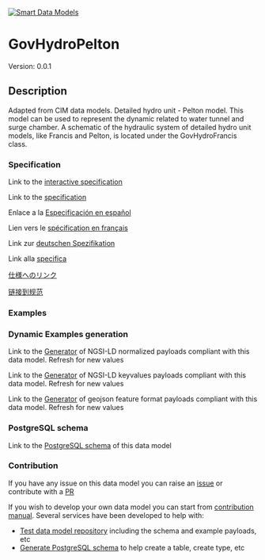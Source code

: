 [![Smart Data Models](https://smartdatamodels.org/wp-content/uploads/2022/01/SmartDataModels_logo.png "Logo")](https://smartdatamodels.org)
# GovHydroPelton
Version: 0.0.1

## Description 

Adapted from CIM data models. Detailed hydro unit - Pelton model.  This model can be used to represent the dynamic related to water tunnel and surge chamber. A schematic of the hydraulic system of detailed hydro unit models, like Francis and Pelton, is located under the GovHydroFrancis class.
### Specification

Link to the [interactive specification](https://swagger.lab.fiware.org/?url=https://smart-data-models.github.io/dataModel.EnergyCIM/GovHydroPelton/swagger.yaml)

Link to the [specification](https://github.com/smart-data-models/dataModel.EnergyCIM/blob/master/GovHydroPelton/doc/spec.md)

Enlace a la [Especificación en español](https://github.com/smart-data-models/dataModel.EnergyCIM/blob/master/GovHydroPelton/doc/spec_ES.md)

Lien vers le [spécification en français](https://github.com/smart-data-models/dataModel.EnergyCIM/blob/master/GovHydroPelton/doc/spec_FR.md)

Link zur [deutschen Spezifikation](https://github.com/smart-data-models/dataModel.EnergyCIM/blob/master/GovHydroPelton/doc/spec_DE.md)

Link alla [specifica](https://github.com/smart-data-models/dataModel.EnergyCIM/blob/master/GovHydroPelton/doc/spec_IT.md)

[仕様へのリンク](https://github.com/smart-data-models/dataModel.EnergyCIM/blob/master/GovHydroPelton/doc/spec_JA.md)

[链接到规范](https://github.com/smart-data-models/dataModel.EnergyCIM/blob/master/GovHydroPelton/doc/spec_ZH.md)
### Examples
### Dynamic Examples generation

Link to the [Generator](https://smartdatamodels.org/extra/ngsi-ld_generator.php?schemaUrl=https://raw.githubusercontent.com/smart-data-models/dataModel.EnergyCIM/master/GovHydroPelton/schema.json&email=info@smartdatamodels.org) of NGSI-LD normalized payloads compliant with this data model. Refresh for new values

Link to the [Generator](https://smartdatamodels.org/extra/ngsi-ld_generator_keyvalues.php?schemaUrl=https://raw.githubusercontent.com/smart-data-models/dataModel.EnergyCIM/master/GovHydroPelton/schema.json&email=info@smartdatamodels.org) of NGSI-LD keyvalues payloads compliant with this data model. Refresh for new values

Link to the [Generator](https://smartdatamodels.org/extra/geojson_features_generator.php?schemaUrl=https://raw.githubusercontent.com/smart-data-models/dataModel.EnergyCIM/master/GovHydroPelton/schema.json&email=info@smartdatamodels.org) of geojson feature format payloads compliant with this data model. Refresh for new values
### PostgreSQL schema

Link to the [PostgreSQL schema](https://smart-data-models.github.io/dataModel.EnergyCIM/GovHydroPelton/schema.sql) of this data model
### Contribution

 If you have any issue on this data model you can raise an [issue](https://github.com/smart-data-models/dataModel.EnergyCIM/issues)  or contribute with a [PR](https://github.com/smart-data-models/dataModel.EnergyCIM/pulls)

 If you wish to develop your own data model you can start from [contribution manual](https://bit.ly/contribution_manual). Several services have been developed to help with: 
 - [Test data model repository](https://smartdatamodels.org/index.php/data-models-contribution-api/) including the schema and example payloads, etc
 - [Generate PostgreSQL schema](https://smartdatamodels.org/index.php/sql-service/) to help create a table, create type, etc